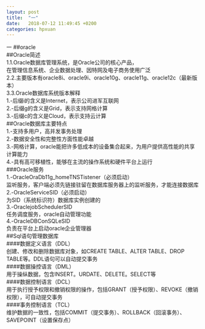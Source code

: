 ```yaml
---
layout: post
title:  "一"
date:   2018-07-12 11:49:45 +0200
categories: hpxuan
---
```

一
##oracle  
##Oracle简述  
1.1.Oracle数据库管理系统，是Oracle公司的核心产品，  
在管理信息系统、企业数据处理、因特网及电子商务使用广泛  
2.2.主要版本有oracle8i、oracle9i、oracle10g、oracle11g、oracle12c（最新版本）  
3.3.Oracle数据库系统版本解释  
1.-后缀i的含义是Internet，表示公司进军互联网  
2.-后缀g的含义是Grid，表示支持网格计算  
3.-后缀c的含义是Cloud，表示支持云计算  
##Oracle数据库主要特点  
1.-支持多用户，高并发事务处理  
2.-数据安全性和完整性方面性能卓越  
3.-网格计算，oracle能把许多低成本的设备集合起来，为用户提供高性能的共享计算能力  
4.-具有高可移植性，能够在主流的操作系统和硬件平台上运行  
###Oracle服务  
1.-OracleOraDb11g_homeTNSTistener（必须启动）  
监听服务，客户端必须先链接驻留在数据库服务器上的监听服务，才能连接数据库  
2.-OracleServiceSID（必须启动）  
为SID（系统标识符）数据库实例创建的  
3.-OraclejobSchedulerSID  
任务调度服务，oracle自动管理功能  
4.-OracleDBConSQLeSID  
负责在平台上启动oracle企业管理器  
##Sql语句管理数据库  
####数据定义语言（DDL）  
创建、修改和删除数据库对象，如CREATE TABLE、ALTER TABLE、DROP TABLE等。DDL语句可以自动提交事务  
####数据操控语言（DML）  
用于操纵数据，包含INSERT。URDATE、DELETE。SELECT等  
####数据控制语言（DCL）  
用于执行授予权限和撤销权限的操作，包括GRANT（授予权限）、REVOKE（撤销权限），可自动提交事务  
####事务控制语言（TCL）  
维护数据的一致性，包括COMMIT（提交事务）、ROLLBACK（回滚事务）、SAVEPOINT（设置保存点）  
